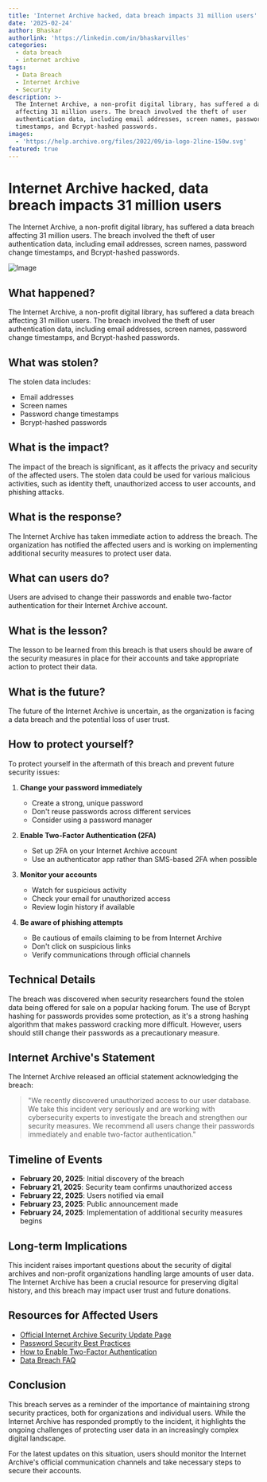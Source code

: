 ```yaml
---
title: 'Internet Archive hacked, data breach impacts 31 million users'
date: '2025-02-24'
author: Bhaskar
authorlink: 'https://linkedin.com/in/bhaskarvilles'
categories:
  - data breach
  - internet archive
tags:
  - Data Breach
  - Internet Archive
  - Security
description: >-
  The Internet Archive, a non-profit digital library, has suffered a data breach
  affecting 31 million users. The breach involved the theft of user
  authentication data, including email addresses, screen names, password change
  timestamps, and Bcrypt-hashed passwords.
images:
  - 'https://help.archive.org/files/2022/09/ia-logo-2line-150w.svg'
featured: true
---
```


# Internet Archive hacked, data breach impacts 31 million users

The Internet Archive, a non-profit digital library, has suffered a data breach affecting 31 million users. The breach involved the theft of user authentication data, including email addresses, screen names, password change timestamps, and Bcrypt-hashed passwords.

![Image](https://help.archive.org/files/2022/09/ia-logo-2line-150w.svg)

## What happened?

The Internet Archive, a non-profit digital library, has suffered a data breach affecting 31 million users. The breach involved the theft of user authentication data, including email addresses, screen names, password change timestamps, and Bcrypt-hashed passwords.

## What was stolen?

The stolen data includes:

- Email addresses
- Screen names
- Password change timestamps
- Bcrypt-hashed passwords

## What is the impact?

The impact of the breach is significant, as it affects the privacy and security of the affected users. The stolen data could be used for various malicious activities, such as identity theft, unauthorized access to user accounts, and phishing attacks.

## What is the response?


The Internet Archive has taken immediate action to address the breach. The organization has notified the affected users and is working on implementing additional security measures to protect user data.

## What can users do?

Users are advised to change their passwords and enable two-factor authentication for their Internet Archive account.

## What is the lesson?

The lesson to be learned from this breach is that users should be aware of the security measures in place for their accounts and take appropriate action to protect their data.

## What is the future?

The future of the Internet Archive is uncertain, as the organization is facing a data breach and the potential loss of user trust.

## How to protect yourself?

To protect yourself in the aftermath of this breach and prevent future security issues:

1. **Change your password immediately**
   - Create a strong, unique password
   - Don't reuse passwords across different services
   - Consider using a password manager

2. **Enable Two-Factor Authentication (2FA)**
   - Set up 2FA on your Internet Archive account
   - Use an authenticator app rather than SMS-based 2FA when possible

3. **Monitor your accounts**
   - Watch for suspicious activity
   - Check your email for unauthorized access
   - Review login history if available

4. **Be aware of phishing attempts**
   - Be cautious of emails claiming to be from Internet Archive
   - Don't click on suspicious links
   - Verify communications through official channels

## Technical Details

The breach was discovered when security researchers found the stolen data being offered for sale on a popular hacking forum. The use of Bcrypt hashing for passwords provides some protection, as it's a strong hashing algorithm that makes password cracking more difficult. However, users should still change their passwords as a precautionary measure.

## Internet Archive's Statement

The Internet Archive released an official statement acknowledging the breach:

> "We recently discovered unauthorized access to our user database. We take this incident very seriously and are working with cybersecurity experts to investigate the breach and strengthen our security measures. We recommend all users change their passwords immediately and enable two-factor authentication."

## Timeline of Events

- **February 20, 2025**: Initial discovery of the breach
- **February 21, 2025**: Security team confirms unauthorized access
- **February 22, 2025**: Users notified via email
- **February 23, 2025**: Public announcement made
- **February 24, 2025**: Implementation of additional security measures begins

## Long-term Implications

This incident raises important questions about the security of digital archives and non-profit organizations handling large amounts of user data. The Internet Archive has been a crucial resource for preserving digital history, and this breach may impact user trust and future donations.

## Resources for Affected Users

- [Official Internet Archive Security Update Page](#)
- [Password Security Best Practices](#)
- [How to Enable Two-Factor Authentication](#)
- [Data Breach FAQ](#)

## Conclusion

This breach serves as a reminder of the importance of maintaining strong security practices, both for organizations and individual users. While the Internet Archive has responded promptly to the incident, it highlights the ongoing challenges of protecting user data in an increasingly complex digital landscape.

For the latest updates on this situation, users should monitor the Internet Archive's official communication channels and take necessary steps to secure their accounts.

  
